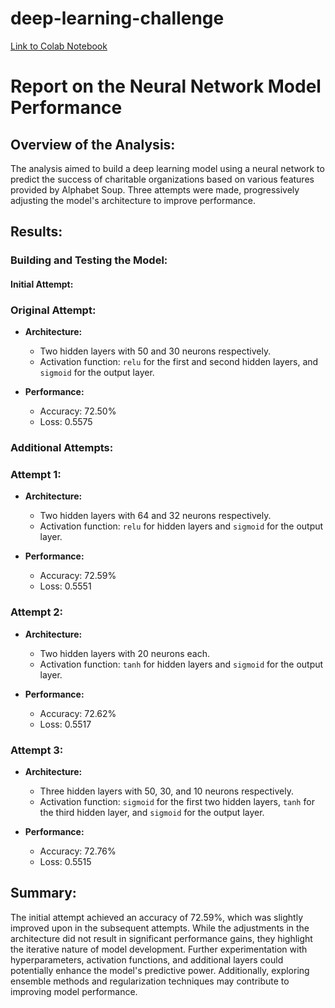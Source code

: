 # deep-learning-challenge
[Link to Colab Notebook](https://colab.research.google.com/drive/1nfnbZBiQHha0qtqWaPtwAPVLZIuzOKPJ?usp=drive_link)

# Report on the Neural Network Model Performance

## Overview of the Analysis:
The analysis aimed to build a deep learning model using a neural network to predict the success of charitable organizations based on various features provided by Alphabet Soup. Three attempts were made, progressively adjusting the model's architecture to improve performance.

## Results:
### Building and Testing the Model:

#### Initial Attempt:
### Original Attempt:
- **Architecture:**
  - Two hidden layers with 50 and 30 neurons respectively.
  - Activation function: `relu` for the first and second hidden layers, and `sigmoid` for the output layer.

- **Performance:**
  - Accuracy: 72.50%
  - Loss: 0.5575

### Additional Attempts:

### Attempt 1:
- **Architecture:**
  - Two hidden layers with 64 and 32 neurons respectively.
  - Activation function: `relu` for hidden layers and `sigmoid` for the output layer.

- **Performance:**
  - Accuracy: 72.59%
  - Loss: 0.5551

### Attempt 2:
- **Architecture:**
  - Two hidden layers with 20 neurons each.
  - Activation function: `tanh` for hidden layers and `sigmoid` for the output layer.

- **Performance:**
  - Accuracy: 72.62%
  - Loss: 0.5517

### Attempt 3:
- **Architecture:**
  - Three hidden layers with 50, 30, and 10 neurons respectively.
  - Activation function: `sigmoid` for the first two hidden layers, `tanh` for the third hidden layer, and `sigmoid` for the output layer.

- **Performance:**
  - Accuracy: 72.76%
  - Loss: 0.5515

## Summary:
The initial attempt achieved an accuracy of 72.59%, which was slightly improved upon in the subsequent attempts. While the adjustments in the architecture did not result in significant performance gains, they highlight the iterative nature of model development. Further experimentation with hyperparameters, activation functions, and additional layers could potentially enhance the model's predictive power. Additionally, exploring ensemble methods and regularization techniques may contribute to improving model performance.
